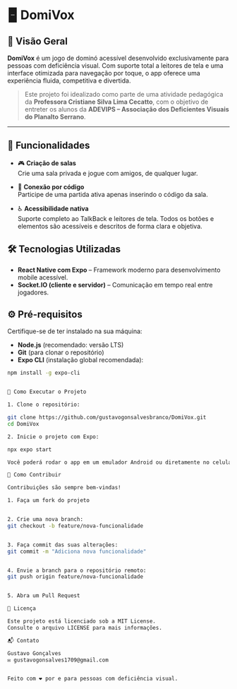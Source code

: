 # 🁢 DomiVox

## 🎯 Visão Geral

**DomiVox** é um jogo de dominó acessível desenvolvido exclusivamente para pessoas com deficiência visual. Com suporte total a leitores de tela e uma interface otimizada para navegação por toque, o app oferece uma experiência fluida, competitiva e divertida.

> Este projeto foi idealizado como parte de uma atividade pedagógica da **Professora Cristiane Silva Lima Cecatto**, com o objetivo de entreter os alunos da **ADEVIPS – Associação dos Deficientes Visuais do Planalto Serrano**.

---

## 🧩 Funcionalidades

- 🎮 **Criação de salas**  
  Crie uma sala privada e jogue com amigos, de qualquer lugar.

- 🔗 **Conexão por código**  
  Participe de uma partida ativa apenas inserindo o código da sala.

- ♿ **Acessibilidade nativa**  
  Suporte completo ao TalkBack e leitores de tela. Todos os botões e elementos são acessíveis e descritos de forma clara e objetiva.

## 🛠️ Tecnologias Utilizadas

- **React Native com Expo** – Framework moderno para desenvolvimento mobile acessível.
- **Socket.IO (cliente e servidor)** – Comunicação em tempo real entre jogadores.

## ⚙️ Pré-requisitos

Certifique-se de ter instalado na sua máquina:

- **Node.js** (recomendado: versão LTS)
- **Git** (para clonar o repositório)
- **Expo CLI** (instalação global recomendada):

```bash
npm install -g expo-cli


🚀 Como Executar o Projeto

1. Clone o repositório:

git clone https://github.com/gustavogonsalvesbranco/DomiVox.git
cd DomiVox

2. Inicie o projeto com Expo:

npx expo start

Você poderá rodar o app em um emulador Android ou diretamente no celular via QR Code (com o app Expo Go instalado).

🤝 Como Contribuir

Contribuições são sempre bem-vindas!

1. Faça um fork do projeto


2. Crie uma nova branch:
git checkout -b feature/nova-funcionalidade


3. Faça commit das suas alterações:
git commit -m "Adiciona nova funcionalidade"


4. Envie a branch para o repositório remoto:
git push origin feature/nova-funcionalidade


5. Abra um Pull Request

📄 Licença

Este projeto está licenciado sob a MIT License.
Consulte o arquivo LICENSE para mais informações.

📬 Contato

Gustavo Gonçalves
✉️ gustavogonsalves1709@gmail.com


Feito com ❤️ por e para pessoas com deficiência visual.
